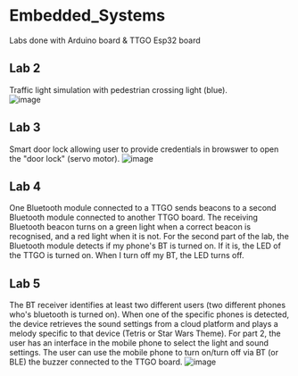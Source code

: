 # Embedded_Systems
Labs done with Arduino board & TTGO Esp32 board

## Lab 2
Traffic light simulation with pedestrian crossing light (blue).  
![image](https://github.com/VikaTheDuck/Embedded_Systems/assets/46077629/4ef2abb2-335a-40e7-9622-dfe276c8c792)

## Lab 3  
Smart door lock allowing user to provide credentials in browswer to open the "door lock" (servo motor).
![image](https://github.com/VikaTheDuck/Embedded_Systems/assets/46077629/1348eeb9-b5ce-49d3-a1fe-9707fa7d4592)

## Lab 4  
One Bluetooth module connected to a TTGO sends beacons to a second Bluetooth module connected to another TTGO board. The receiving Bluetooth beacon turns on a green light when a correct beacon is recognised, and a red light when it is not. For the second part of the lab, the Bluetooth module detects if my phone's BT is turned on. If it is, the LED of the TTGO is turned on. When I turn off my BT, the LED turns off.

## Lab 5  
The BT receiver identifies at least two different users (two different phones who's bluetooth is turned on).  When one of the specific phones is detected, the device retrieves the sound settings from a cloud platform and plays a melody specific to that device (Tetris or Star Wars Theme). For part 2,
the user has an interface in the mobile phone to select the light and sound settings. The user can use the mobile phone to turn on/turn off via BT (or BLE) the buzzer connected to the TTGO board.
![image](https://github.com/VikaTheDuck/Embedded_Systems/assets/46077629/db95d2f3-c097-407f-bb36-90ebdc4dea84)
